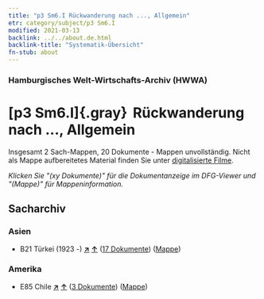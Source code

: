 ```yaml
---
title: "p3 Sm6.I Rückwanderung nach ..., Allgemein"
etr: category/subject/p3 Sm6.I
modified: 2021-03-13
backlink: ../../about.de.html
backlink-title: "Systematik-Übersicht"
fn-stub: about
---
```


### Hamburgisches Welt-Wirtschafts-Archiv (HWWA)
# [p3 Sm6.I]{.gray}&#8201; Rückwanderung nach ..., Allgemein&#160; 




Insgesamt 2 Sach-Mappen, 20 Dokumente - Mappen unvollständig.
Nicht als Mappe aufbereitetes Material finden Sie unter [digitalisierte Filme](/film/h1_sh).

_Klicken Sie "(xy Dokumente)" für die Dokumentanzeige im DFG-Viewer und "(Mappe)" für Mappeninformation._

## Sacharchiv




### Asien

- B21 Türkei (1923 -) [**&nearr;**](../../../geo/i/141111/about.de.html "Türkei (1923 -) (alle Mappen)") [**&uarr;**](../../../geo/about.de.html#B21 "Ländersystematik") (<a href="https://pm20.zbw.eu/dfgview/sh/141111,145922" title="über: Türkei (1923 -) : Rückwanderung nach ..., Allgemein" target="_blank">17 Dokumente</a>) ([Mappe](../../../../folder/sh/1411xx/141111/1459xx/145922/about.de.html))

### Amerika

- E85 Chile [**&nearr;**](../../../geo/i/141691/about.de.html "Chile (alle Mappen)") [**&uarr;**](../../../geo/about.de.html#E85 "Ländersystematik") (<a href="https://pm20.zbw.eu/dfgview/sh/141691,145922" title="über: Chile : Rückwanderung nach ..., Allgemein" target="_blank">3 Dokumente</a>) ([Mappe](../../../../folder/sh/1416xx/141691/1459xx/145922/about.de.html))


